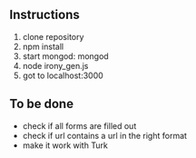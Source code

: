 ## Instructions

1. clone repository
2. npm install
3. start mongod: mongod
4. node irony_gen.js
5. got to localhost:3000


## To be done

- check if all forms are filled out
- check if url contains a url in the right format
- make it work with Turk

